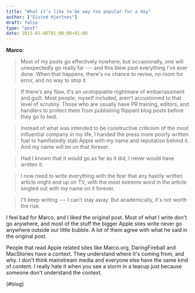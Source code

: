 ```yaml
---
title: "What it’s like to be way too popular for a day"
author: ["Eivind Hjertnes"]
draft: false
type: "post"
date: 2015-01-06T01:00:00+01:00
---
```


**Marco**:

> Most of my posts go effectively nowhere, but occasionally, one will
> unexpectedly go really far --- and this blew past everything I've ever
> done. When that happens, there's no chance to revise, no room for
> error, and no way to stop it.

<!--quoteend-->

> If there's any flaw, it's an unstoppable nightmare of embarrassment
> and guilt. Most people, myself included, aren't accustomed to that
> level of scrutiny. Those who are usually have PR training, editors,
> and handlers to protect them from publishing flippant blog posts
> before they go to bed.

<!--quoteend-->

> Instead of what was intended to be constructive criticism of the most
> influential company in my life, I handed the press more poorly written
> fuel to hamfistedly stab Apple with my name and reputation behind it.
> And my name will be on that forever.

<!--quoteend-->

> Had I known that it would go as far as it did, I never would have
> written it.

<!--quoteend-->

> I now need to write everything with the fear that any hastily written
> article might end up on TV, with the most extreme word in the article
> singled out with my name on it forever.

<!--quoteend-->

> I'll keep writing --- I can't stay away. But academically, it's not
> worth the risk.

I feel bad for Marco, and I liked the original post. Most of what I
write don't go anywhere, and most of the stuff the bigger Apple sites
write never go anywhere outside our little bubble. A lot of them agree
with what he said in the original post.

People that read Apple related sites like Marco.org, DaringFireball and
MacStories have a context. They understand where it's coming from, and
why. I don't think mainstream media and everyone else have the same kind
of content. I really hate it when you see a storm in a teacup just
because someone don't understand the context.

(#blog)
